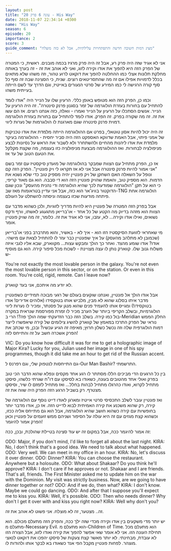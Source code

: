 ```yaml
---
layout: post
title: "עונה 6 פרק 20 - His Way"
date: 2018-11-07 22:34:14 +0300
name: "His Way"
season: 6
episode: 20
importance: 2
score: 3
guide_comment: "מציג דמות חשובה חדשה והתפתחויות עלילתיות, אבל לא כזה מוצלח"
---
```

אני לא אגיד שזה היה פרק רע, אבל זה היה פרק מרגיז בכמה מובנים. ראשית, כי המטרה של הפרק הזה היא להפוך את אודו וקירה לזוג, ואני לא אוהב את זה - זה בערך באותה מחלקת תלונות אצלי כמו ההחלטה להפוך את דוקאט לרוע טהור, וזה משהו שלא מתאים בכלל לדמויות אפילו אם זה מה שהתסריטאים רוצים. שנית, כי הסצינה שבה זה סוף כל סוף קורה הרגישה לי כמו המירע של סרטי הנעורים באייטיז, וגם הדרך עד לשם הייתה בעייתית משהו.

וכמו כן, הפרק הזה הוא מטופש באופן כללי. הרעיון שלו על הנייר היה "אודו לומד להתחיל עם בחורות בעזרת הולוגרמה של זמר בסגנון פרנק סינטרה". זה היה הרעיון על הנייר. אנשים הסתכלו על הרעיון על הנייר ואמרו - וואלה, כזה אנחנו רוצים. אז הם עשו את זה. זה מה שקורה בפרק. זה הפרק. אודו לומד להתחיל עם בחורות בעזרת הולוגרמה דמוית פרנק סינטרה שגם מארגנת לו הולוגרמות של נערות ליווי.

זה היה יכול להיות אסון טוטאלי, בפרט אם ההולוגרמה הייתה מלמדת את אודו טכניקות של אמני פיתוי, אבל האמת שדווקא האספקט הזה היה סביר יחסית - ההולוגרמה בעיקר מלמדת את אודו ליהנות מהחיים ולהשתחרר ולא לשבור את הראש על נסיונות לבצע מניפולציה לבחורות. ואז ההולוגרמה מבצעת מניפולציה כזו בעצמה, מה שקצת מקלקל את הטעם הטוב של עד אז.

אז כן, הפרק מתחיל עם הצוות שמבקר בהולוגרמה של מועדון סיקסטיז עם זמר בשם "אני אמור להיות פרנק סינטרה אבל אני לא אז תקראו לי ויק פונטיין". הפרק הזה קם ונופל על השאלה האם השחקן של ויק פונטיין יהיה מספיק טוב כדי שלא נשנא את הדמות. הוא מספיק טוב, והאמת שהויק פונטיין הזה הוא די סבבה. הוא גם מאוד קריפי, כי הוא על תקן "הולוגרמה שמודעת לכך שהיא הולוגרמה ודי נהנית מהעסק" ונכון שגם הדוקטור בוויג'אר הוא כזה, אבל אני עדיין בטראומות מאז שב-TNG הולוגרמה אחת פיתחה מודעות שכזו בעצמה וניסתה להשתלט על העולם.

אבל בפרק הזה המטרה של פונטיין היא להיות מדריך לזוגיות, ולכן כשהוא מדבר עם הצוות הוא מזהה בדיוק מה הקטע של כל אחד - או'ברייאן מתגעגע לאשתו, וורף ודקס נשואים, ואילו אודו וקירה... לא, עזבו, אני לא אגיד את זה. כלומר, זה מה שויק פונטיין אומר.

מי שאחראי לזוועת הסיקסטיז הזו הוא - איך לא - באשיר, והוא מתרברב בפני או'ברייאן (שכמובן לא מתלהב מהעסק) על איך שפונטיין כבר עזר לו להתחיל לצאת עם מישהי. אודו? אודו שומע מהצד. ואחר כך הולך ומבקש עצות... מקווארק, שבא אליו לגבי איזה משלוח גנוב שלו. קווארק נותן לו עצה מצויינת - לשכוח מכל סיפור קירה. הוא גם מוסיף ש-

You're not exactly the most lovable person in the galaxy. You're not even the most lovable person in this sector, or on the station. Or even in this room. You're cold, rigid, remote. Can I leave now? 

לא יודע מה איתכם, אני בעד קווארק.

אבל אודו הולך אל פונטיין, ואנחנו שוקעים בעולם של רגעי מבוכה תמידיים כשפונטיין מדבר איתו בסלנג שהוא לא מבין, מלביש אותו בטוקסידו (אלוהים אדירים! אודו בטוקסידו!) ומגייס אותו להעמיד פנים שהוא מנגן על פסנתר, ומכיר לו נערות ליווי הולוגרמיות, ובשלב הקריפי ביותר של הערב מכיר לו זמרת מפורסמת שנראית במקרה בול כמו קירה. בשלב הזה כבר הזדעקתי שמה הולך פה?! הרי ב-Meridian החלק הממש נוראי של הפרק התרכז במאמץ של קווארק להשיג צילומים של קירה שיאפשרו לייצר דמות הולוגרפית שלה וזה נכשל כשלון חרוץ; מאיפה זה הגיע עכשיו? ובכן, מי שכתב את הפרק אשכרה חשב על זה והתייחס לזה!

VIC: Do you know how difficult it was for me to get a holographic image of Major Kira? Lucky for you, Julian used her image in one of his spy programmes, though it did take me an hour to get rid of the Russian accent. 

גם התייחסות לנטפוק שלי, וגם רפרנס ל-Our Man Bashir? התרשמתי.

בין כל הרגעים הדי מביכים הללו מסתתר לו רגע אחד מקסים ונפלא שהוא הדבר הכי טוב בפרק ואולי אחד מהטובים בעונה, כשאודו בא לסיסקו עם דו"ח שגרתי כלשהו, סיסקו מתחיל לקרוא, ואודו כהרגלו מתחיל לבהות בחלל... ואז מתחיל לזמזם לו שיר, וסיסקו מצטרף. רק בשביל הרגע הזה הפרק היה שווה את זה.

ואז פונטיין עובר לשלב התכסיסי סרטי אייטיז ומארגן לאודו דייט נוסף עם הולוגרמה של קירה, רק שהוא משכנע את קירה האמיתית לבוא לדייט הזה. אז כן, אודו מדבר יותר בחופשיות עם קירה כשהוא חושב שהיא הולוגרמה, אבל הוא גם מתייחס אליה ככזו, וכשהוא קצת מגזים עם זה היא עולה על הסיפור ושניהם ממש זועמים על פונטיין וכאן הפרק אמור להיגמר!

זה אמור להיגמר ככה, אבל במקום זה יש עוד סצינה בטיילת שהולכת, ובכן, ככה:

ODO: Major, if you don't mind, I'd like to forget all about the last night. 
KIRA: No, I don't think that's a good idea. We need to talk about what happened. 
ODO: Very well. We can meet in my office in an hour. 
KIRA: No, let's discuss it over dinner. 
ODO: Dinner? 
KIRA: You can choose the restaurant. Anywhere but a holosuite. 
ODO: What about Shakaar? Do you think he'll approve? 
KIRA: I don't care if he approves or not. Shakaar and I are friends. That's all, friends. The First Minister asked me to update him on the war with the Dominion. My visit was strictly business. Now, are we going to have dinner together or not? 
ODO: And if we do, then what? 
KIRA: I don't know. Maybe we could go dancing. 
ODO: And after that I suppose you'll expect me to kiss you. 
KIRA: Well, it's possible. 
ODO: Then who needs dinner? Why don't I get it over with and kiss you right now? 
KIRA: Well why don't you? 

זה.. מצטער, זה לא מוצלח. אני פשוט לא אוהב את זה.

יש יותר מדי משקעים בין אודו וקירה מכדי שזה ילך ככה, והפרק הזה מתעלם מכולם. הוא מתעלם מ-Necessary Evil. הוא מתעלם מ-Children of Time. הוא מתעלם מכל תחילת העונה הזו. אני לא אומר שאי אפשר להפוך את קירה ואודו לזוג, אבל הצורה הזו לא עובדת, מבחינתי. לא יותר מאשר קצת צעקות של סיסקו יהפכו את דוקאט לנאצי מוצהר. לפחות פונטיין מקבל הפי אנד כשאודו בא לבקר אותו ולהודות לו.
